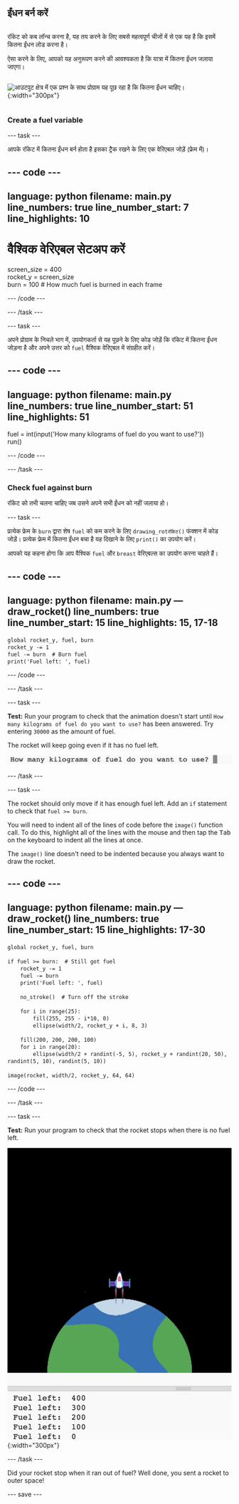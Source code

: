 ## ईंधन बर्न करें

<div style="display: flex; flex-wrap: wrap">
<div style="flex-basis: 200px; flex-grow: 1; margin-right: 15px;">

रॉकेट को कब लॉन्च करना है, यह तय करने के लिए सबसे महत्वपूर्ण चीजों में से एक यह है कि इसमें कितना ईंधन लोड करना है। 

ऐसा करने के लिए, आपको यह अनुरूपण करने की आवश्यकता है कि यात्रा में कितना ईंधन जलाया जाएगा।
</div>

![आउटपुट क्षेत्र में एक प्रश्न के साथ प्रोग्राम यह पूछ रहा है कि कितना ईंधन चाहिए।](images/code_question_full.png){:width="300px"}

</div>

### Create a fuel variable

--- task ---

आपके रॉकेट में कितना ईंधन बर्न होता है इसका ट्रैक रखने के लिए एक वेरिएबल जोड़ें (फ्रेम में)।

--- code ---
---
language: python filename: main.py line_numbers: true line_number_start: 7
line_highlights: 10
---

# वैश्विक वेरिएबल सेटअप करें
screen_size = 400   
rocket_y = screen_size  
burn = 100  # How much fuel is burned in each frame

--- /code ---

--- /task ---


--- task ---

अपने प्रोग्राम के निचले भाग में, उपयोगकर्ता से यह पूछने के लिए कोड जोड़ें कि रॉकेट में कितना ईंधन जोड़ना है और अपने उत्तर को `fuel` वैश्विक वेरिएबल में संग्रहीत करें।

--- code ---
---
language: python filename: main.py line_numbers: true line_number_start: 51
line_highlights: 51
---

fuel = int(input('How many kilograms of fuel do you want to use?'))   
run()

--- /code ---

--- /task ---

### Check fuel against burn

रॉकेट को तभी चलना चाहिए जब उसने अपने सभी ईंधन को नहीं जलाया हो।

--- task ---

प्रत्येक फ्रेम के `burn` द्वारा शेष `fuel` को कम करने के लिए `drawing_rotरॉकेट()` फंक्शन में कोड जोड़ें। प्रत्येक फ्रेम में कितना ईंधन बचा है यह दिखाने के लिए `print()` का उपयोग करें।

आपको यह कहना होगा कि आप वैश्विक `fuel` और `breast` वेरिएबल्स का उपयोग करना चाहते हैं।

--- code ---
---
language: python filename: main.py — draw_rocket() line_numbers: true line_number_start: 15
line_highlights: 15, 17-18
---

    global rocket_y, fuel, burn   
    rocket_y -= 1   
    fuel -= burn  # Burn fuel   
    print('Fuel left: ', fuel)

--- /code ---

--- /task ---

--- task ---

**Test:** Run your program to check that the animation doesn't start until `How many kilograms of fuel do you want to use?` has been answered. Try entering `30000` as the amount of fuel.

The rocket will keep going even if it has no fuel left.

![The program with a question in the output area asking how much fuel is required.](images/burn_question.png)

--- /task ---

--- task ---

The rocket should only move if it has enough fuel left. Add an `if` statement to check that `fuel >= burn`.

You will need to indent all of the lines of code before the `image()` function call. To do this, highlight all of the lines with the mouse and then tap the <kbd>Tab</kbd> on the keyboard to indent all the lines at once.

The `image()` line doesn't need to be indented because you always want to draw the rocket.

--- code ---
---
language: python filename: main.py — draw_rocket() line_numbers: true line_number_start: 15
line_highlights: 17-30
---

    global rocket_y, fuel, burn  
    
    if fuel >= burn:  # Still got fuel   
        rocket_y -= 1   
        fuel -= burn   
        print('Fuel left: ', fuel)   
    
        no_stroke()  # Turn off the stroke   
    
        for i in range(25):   
            fill(255, 255 - i*10, 0)   
            ellipse(width/2, rocket_y + i, 8, 3)    
    
        fill(200, 200, 200, 100)   
        for i in range(20):   
            ellipse(width/2 + randint(-5, 5), rocket_y + randint(20, 50), randint(5, 10), randint(5, 10))   
    
    image(rocket, width/2, rocket_y, 64, 64)

--- /code ---

--- /task ---

--- task ---

**Test:** Run your program to check that the rocket stops when there is no fuel left.

![Image of a rocket in the middle of the screen with the statement 'Fuel left: 0'.](images/burn_empty.png){:width="300px"}

--- /task ---

Did your rocket stop when it ran out of fuel? Well done, you sent a rocket to outer space!

--- save ---

